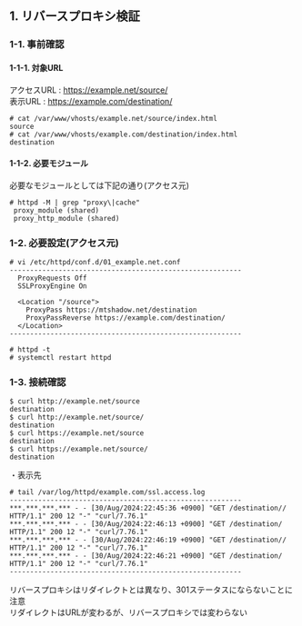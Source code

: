 ## 1. リバースプロキシ検証
### 1-1. 事前確認
#### 1-1-1. 対象URL
アクセスURL : https://example.net/source/  
表示URL     : https://example.com/destination/  
```
# cat /var/www/vhosts/example.net/source/index.html
source
# cat /var/www/vhosts/example.com/destination/index.html
destination
```

#### 1-1-2. 必要モジュール 
必要なモジュールとしては下記の通り(アクセス元)
```
# httpd -M | grep "proxy\|cache"
 proxy_module (shared)
 proxy_http_module (shared)
```


### 1-2. 必要設定(アクセス元)
```
# vi /etc/httpd/conf.d/01_example.net.conf
---------------------------------------------------------
  ProxyRequests Off
  SSLProxyEngine On

  <Location "/source">
    ProxyPass https://mtshadow.net/destination
    ProxyPassReverse https://example.com/destination/
  </Location>
---------------------------------------------------------

# httpd -t
# systemctl restart httpd
```


### 1-3. 接続確認
```
$ curl http://example.net/source
destination
$ curl http://example.net/source/
destination
$ curl https://example.net/source
destination
$ curl https://example.net/source/  
destination
```

・表示先
```
# tail /var/log/httpd/example.com/ssl.access.log
---------------------------------------------------------
***.***.***.*** - - [30/Aug/2024:22:45:36 +0900] "GET /destination// HTTP/1.1" 200 12 "-" "curl/7.76.1"
***.***.***.*** - - [30/Aug/2024:22:46:13 +0900] "GET /destination/ HTTP/1.1" 200 12 "-" "curl/7.76.1"
***.***.***.*** - - [30/Aug/2024:22:46:19 +0900] "GET /destination// HTTP/1.1" 200 12 "-" "curl/7.76.1"
***.***.***.*** - - [30/Aug/2024:22:46:21 +0900] "GET /destination/ HTTP/1.1" 200 12 "-" "curl/7.76.1"
---------------------------------------------------------
```

リバースプロキシはリダイレクトとは異なり、301ステータスにならないことに注意  
リダイレクトはURLが変わるが、リバースプロキシでは変わらない
